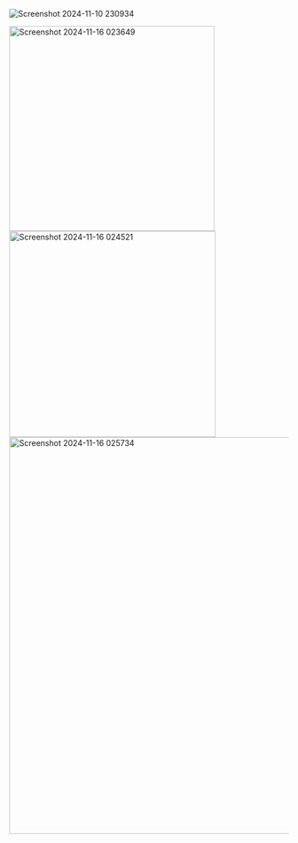 ![Screenshot 2024-11-10 230934](https://github.com/user-attachments/assets/f92b3093-3a66-4adc-b914-024a96e5a414)

<img width="370" alt="Screenshot 2024-11-16 023649" src="https://github.com/user-attachments/assets/5e0c85a7-45f1-4475-ab33-3d343aaa4fb5" />
<img width="372" alt="Screenshot 2024-11-16 024521" src="https://github.com/user-attachments/assets/ec6b4044-a290-4157-9e8a-77e3bc521268" />
<img width="716" alt="Screenshot 2024-11-16 025734" src="https://github.com/user-attachments/assets/597e9434-e04b-4da1-bad5-99fbdd7d3de0" />

